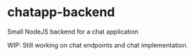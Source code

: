 # chatapp-backend
Small NodeJS backend for a chat application

WIP: Still working on chat endpoints and chat implementation.
